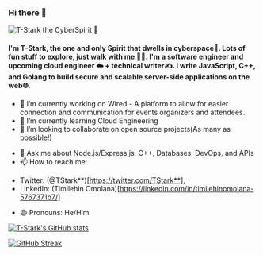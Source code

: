 ### Hi there 👋

<!--
**Tee-Stark/Tee-Stark** is a ✨ _special_ ✨ repository because its `README.md` (this file) appears on your GitHub profile.

Here are some ideas to get you started:-->

![T-Stark the CyberSpirit 👻](https://res.cloudinary.com/events-by-wired/image/upload/v1642948853/cyberspirit_oqfktr.jpg "T. Stark the one and only CyberSpirit... I'm from the order side 🦹")

#### I'm T-Stark, the one and only Spirit that dwells in cyberspace👻. Lots of fun stuff to explore, just walk with me 🌠🤩. I'm a software engineer and upcoming cloud engineer ☁️ + technical writer✍. I write JavaScript, C++, and Golang to build secure and scalable server-side applications on the web🌐.

- 🔭 I’m currently working on Wired - A platform to allow for easier connection and communication for events organizers and attendees.
- 🌱 I’m currently learning Cloud Engineering
- 👯 I’m looking to collaborate on open source projects(As many as possible!)
<!--
- 🤔 I’m looking for help with ... -->
- 💬 Ask me about Node.js/Express.js, C++, Databases, DevOps, and APIs
- 📫 How to reach me:

* Twitter: (@TStark**)[https://twitter.com/TStark**],
* LinkedIn: (Timilehin Omolana)[https://linkedin.com/in/timilehinomolana-5767371b7/]

- 😄 Pronouns: He/Him
<!-- - ⚡ Fun fact: -->

[![T-Stark's GitHub stats](https://github-readme-stats.vercel.app/api?username=Tee-Stark&show_icons=true&theme=tokyonight)](https://github.com/tee-stark/github-readme-stats)

[![GitHub Streak](https://github-readme-streak-stats.herokuapp.com?user=Tee-Stark&theme=tokyonight&hide_border=true&date_format=M%20j%5B%2C%20Y%5D)](https://git.io/streak-stats)
